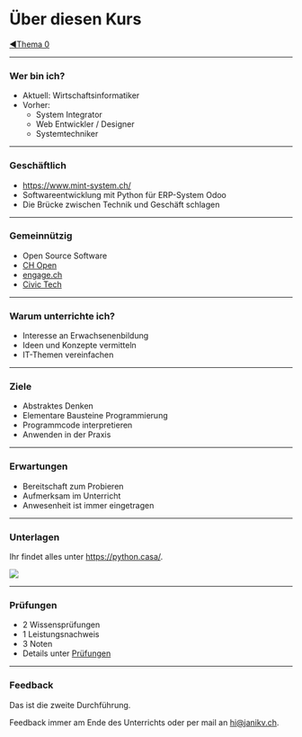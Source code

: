 # Über diesen Kurs

[◀️Thema 0](./README.md)

---
### Wer bin ich?

* Aktuell: Wirtschaftsinformatiker
* Vorher:
	* System Integrator
	* Web Entwickler / Designer
	* Systemtechniker

---
### Geschäftlich

* <https://www.mint-system.ch/>
* Softwareentwicklung mit Python für ERP-System Odoo
* Die Brücke zwischen Technik und Geschäft schlagen

---
### Gemeinnützig

* Open Source Software
* [CH Open](https://www.ch-open.ch/)
* [engage.ch](https://www.engage.ch)
* [Civic Tech](https://www.demokratie-toolbox.ch/)

---
### Warum unterrichte ich?

* Interesse an Erwachsenenbildung
* Ideen und Konzepte vermitteln
* IT-Themen vereinfachen

---
### Ziele

* Abstraktes Denken
* Elementare Bausteine Programmierung
* Programmcode interpretieren
* Anwenden in der Praxis

---
### Erwartungen

* Bereitschaft zum Probieren
* Aufmerksam im Unterricht
* Anwesenheit ist immer eingetragen

---
### Unterlagen

Ihr findet alles unter <https://python.casa/>.

[![](../buch.png)](https://kofler.info/buecher/python/)

---
### Prüfungen

* 2 Wissensprüfungen
* 1 Leistungsnachweis
* 3 Noten
* Details unter [Prüfungen](exam.md)

---
### Feedback

Das ist die zweite Durchführung.

Feedback immer am Ende des Unterrichts oder per mail an <hi@janikv.ch>.
